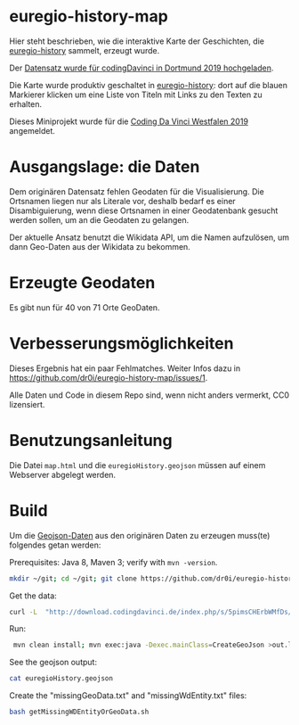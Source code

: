 # euregio-history-map
Hier steht beschrieben, wie die interaktive Karte der Geschichten, die [euregio-history](https://euregio-history.net/) sammelt, erzeugt wurde.

Der [Datensatz wurde für codingDavinci in Dortmund 2019 hochgeladen](http://download.codingdavinci.de/index.php/s/5pimsCHErbWMfDs/download?path=%2F&files=content_export1567751077.csv).

Die Karte wurde produktiv geschaltet in [euregio-history](https://euregio-history.net/): dort auf die blauen Markierer klicken um eine Liste von Titeln mit Links zu den Texten zu erhalten.

Dieses Miniprojekt wurde für die [Coding Da Vinci Westfalen 2019](https://codingdavinci.de/events/westfalen-ruhrgebiet/) angemeldet.

# Ausgangslage: die Daten
Dem originären Datensatz fehlen Geodaten für die Visualisierung. Die Ortsnamen liegen nur als Literale vor, deshalb bedarf es einer Disambiguierung, wenn diese Ortsnamen in einer
Geodatenbank gesucht werden sollen, um an die Geodaten zu gelangen.

Der aktuelle Ansatz benutzt die Wikidata API, um die Namen aufzulösen, um dann Geo-Daten aus der Wikidata zu bekommen.

# Erzeugte Geodaten
Es gibt nun für 40 von 71 Orte GeoDaten.

# Verbesserungsmöglichkeiten
Dieses Ergebnis hat ein paar Fehlmatches.
Weiter Infos dazu in https://github.com/dr0i/euregio-history-map/issues/1.

Alle Daten und Code in diesem Repo sind, wenn nicht anders vermerkt, CC0 lizensiert.

# Benutzungsanleitung

Die Datei `map.html` und die `euregioHistory.geojson` müssen auf einem Webserver abgelegt werden.

# Build
Um die [Geojson-Daten](https://github.com/dr0i/euregio-history-map/blob/master/euregioHistory.geojson) aus den originären Daten zu erzeugen muss(te) folgendes getan werden:

Prerequisites: Java 8, Maven 3; verify with `mvn -version`.

```bash
mkdir ~/git; cd ~/git; git clone https://github.com/dr0i/euregio-history-map.git; cd euregio-history-map
```
Get the data:
```bash
curl -L  "http://download.codingdavinci.de/index.php/s/5pimsCHErbWMfDs/download?path=%2F&files=content_export1567751077.csv" > content_export1567751077.csv
```
Run:
```bash
 mvn clean install; mvn exec:java -Dexec.mainClass=CreateGeoJson >out.log
```
See the geojson output:
```bash
cat euregioHistory.geojson
```
Create the "missingGeoData.txt" and "missingWdEntity.txt" files:
```bash
bash getMissingWDEntityOrGeoData.sh
```
